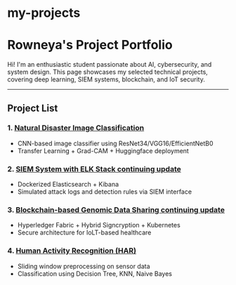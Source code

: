 # my-projects
# Rowneya's Project Portfolio

Hi! I'm an enthusiastic student passionate about AI, cybersecurity, and system design. This page showcases my selected technical projects, covering deep learning, SIEM systems, blockchain, and IoT security.

---

## Project List

### 1. [Natural Disaster Image Classification](#)
- CNN-based image classifier using ResNet34/VGG16/EfficientNetB0
- Transfer Learning + Grad-CAM + Huggingface deployment

### 2. [SIEM System with ELK Stack continuing update](#) 
- Dockerized Elasticsearch + Kibana
- Simulated attack logs and detection rules via SIEM interface

### 3. [Blockchain-based Genomic Data Sharing continuing update](#)
- Hyperledger Fabric + Hybrid Signcryption + Kubernetes
- Secure architecture for IoLT-based healthcare

### 4. [Human Activity Recognition (HAR)](#)
- Sliding window preprocessing on sensor data
- Classification using Decision Tree, KNN, Naive Bayes
